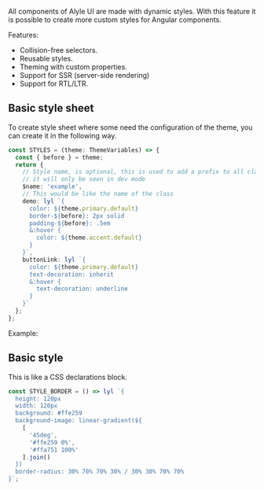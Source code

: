 <p>
  All components of Alyle UI are made with dynamic styles. With this feature it is possible to create more custom styles for Angular components.
</p>

Features:

* Collision-free selectors.
* Reusable styles.
* Theming with custom properties.
* Support for SSR (server-side rendering)
* Support for RTL/LTR.

<h2 lyTyp="headline" gutter>Basic style sheet</h2>

To create style sheet where some need the configuration of the theme, you can create it in the following way.

```ts
const STYLES = (theme: ThemeVariables) => {
  const { before } = theme;
  return {
    // Style name, is optional, this is used to add a prefix to all classes,
    // it will only be seen in dev mode
    $name: 'example',
    // This would be like the name of the class
    demo: lyl `{
      color: ${theme.primary.default}
      border-${before}: 2px solid
      padding-${before}: .5em
      &:hover {
        color: ${theme.accent.default}
      }
    }`,
    buttonLink: lyl `{
      color: ${theme.primary.default}
      text-decoration: inherit
      &:hover {
        text-decoration: underline
      }
    }`
  };
};
```

<p>
  Example:
</p>
<demo-view path="docs/customization/dynamic-styles/ds-basic">
  <aui-ds-basic></aui-ds-basic>
</demo-view>

<h2 lyTyp="headline" gutter>Basic style</h2>
<p>
  This is like a CSS declarations block.
</p>

```ts
const STYLE_BORDER = () => lyl `{
  height: 120px
  width: 120px
  background: #ffe259
  background-image: linear-gradient(${
    [
      '45deg',
      '#ffe259 0%',
      '#ffa751 100%'
    ].join()
  })
  border-radius: 30% 70% 70% 30% / 30% 30% 70% 70%
}`;
```

<demo-view path="docs/customization/dynamic-styles/ds-css-declarations-block">
  <aui-ds-css-declarations-block></aui-ds-css-declarations-block>
</demo-view>